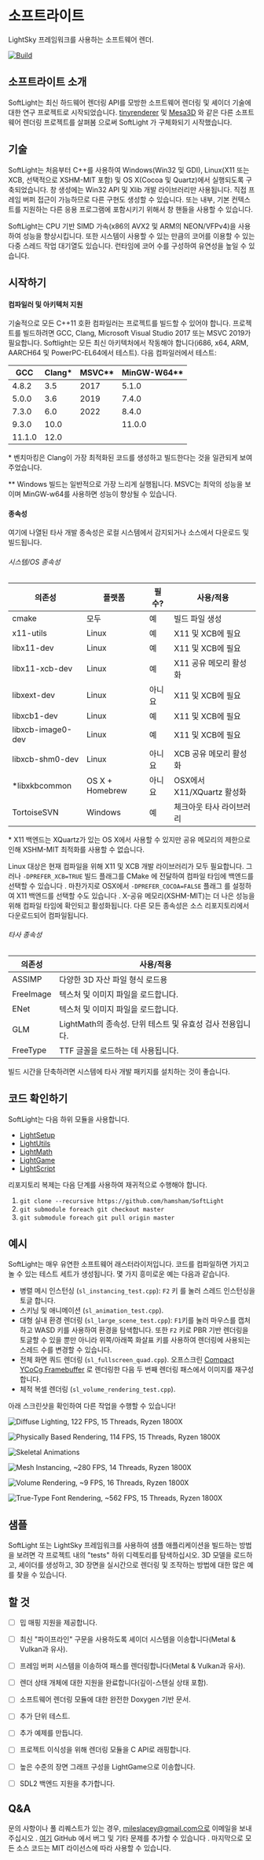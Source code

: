 # 소프트라이트
LightSky 프레임워크를 사용하는 소프트웨어 렌더.

[![Build](https://github.com/hamsham/SoftLight/actions/workflows/cmake.yml/badge.svg)](https://github.com/hamsham/SoftLight/actions/workflows/cmake.yml)



## 소프트라이트 소개
SoftLight는 최신 하드웨어 렌더링 API를 모방한 소프트웨어 렌더링 및 셰이더 기술에 대한 연구 프로젝트로 시작되었습니다.
[tinyrenderer](https://github.com/ssloy/tinyrenderer/wiki) 및
[Mesa3D](https://www.mesa3d.org) 와 같은 다른 소프트웨어 렌더링 프로젝트를 살펴봄 으로써 SoftLight 가 구체화되기 시작했습니다.



## 기술
SoftLight는 처음부터 C++를 사용하여 Windows(Win32 및 GDI), Linux(X11 또는 XCB, 선택적으로 XSHM-MIT 포함) 및 OS X(Cocoa 및 Quartz)에서 실행되도록 구축되었습니다. 창 생성에는 Win32 API 및 Xlib 개발 라이브러리만 사용됩니다. 직접 프레임 버퍼 접근이 가능하므로 다른 구현도 생성할 수 있습니다. 또는 내부, 기본 컨텍스트를 지원하는 다른 응용 프로그램에 포함시키기 위해서 창 핸들을 사용할 수 있습니다.

SoftLight는 CPU 기반 SIMD 가속(x86의 AVX2 및 ARM의 NEON/VFPv4)을 사용하여 성능을 향상시킵니다. 또한 시스템이 사용할 수 있는 만큼의 코어를 이용할 수 있는 다중 스레드 작업 대기열도 있습니다. 런타임에 코어 수를 구성하여 유연성을 높일 수 있습니다.



## 시작하기
#### 컴파일러 및 아키텍처 지원
기술적으로 모든 C++11 호환 컴파일러는 프로젝트를 빌드할 수 있어야 합니다. 프로젝트를 빌드하려면 GCC, Clang, Microsoft Visual Studio 2017 또는 MSVC 2019가 필요합니다. Softlight는 모든 최신 아키텍처에서 작동해야 합니다(i686, x64, ARM, AARCH64 및 PowerPC-EL64에서 테스트). 다음 컴파일러에서 테스트:

| GCC    | Clang* | MSVC** | MinGW-W64** |
| ------ | ------ | ------ | ----------- |
| 4.8.2  | 3.5    | 2017   | 5.1.0       |
| 5.0.0  | 3.6    | 2019   | 7.4.0       |
| 7.3.0  | 6.0    | 2022   | 8.4.0       |
| 9.3.0  | 10.0   |        | 11.0.0      |
| 11.1.0 | 12.0   |        |             |

\* 벤치마킹은 Clang이 가장 최적화된 코드를 생성하고 빌드한다는 것을 일관되게 보여주었습니다.

\** Windows 빌드는 일반적으로 가장 느리게 실행됩니다. MSVC는 최악의 성능을 보이며 MinGW-w64를 사용하면 성능이 향상될 수 있습니다. 


#### 종속성
여기에 나열된 타사 개발 종속성은 로컬 시스템에서 감지되거나 소스에서 다운로드 및 빌드됩니다.

###### 시스템/OS 종속성
| 의존성       | 플랫폼       | 필수? | 사용/적용           |
| ----------------- | --------------- | --------- | ------------------------- |
| cmake             | 모두             | 예       | 빌드 파일 생성      |
| x11-utils         | Linux           | 예       | X11 및 XCB에 필요    |
| libx11-dev        | Linux           | 예       | X11 및 XCB에 필요    |
| libx11-xcb-dev    | Linux           | 예       | X11 공유 메모리 활성화  |
| libxext-dev       | Linux           | 아니요        | X11 및 XCB에 필요    |
| libxcb1-dev       | Linux           | 예       | X11 및 XCB에 필요    |
| libxcb-image0-dev | Linux           | 예       | X11 및 XCB에 필요    |
| libxcb-shm0-dev   | Linux           | 아니요        | XCB 공유 메모리 활성화  |
| *libxkbcommon     | OS X + Homebrew | 아니요        | 	OSX에서 X11/XQuartz 활성화 |
| TortoiseSVN       | Windows         | 예       | 체크아웃 타사 라이브러리   |

\* X11 백엔드는 XQuartz가 있는 OS X에서 사용할 수 있지만 공유 메모리의 제한으로 인해 XSHM-MIT 최적화를 사용할 수 없습니다.

Linux 대상은 현재 컴파일을 위해 X11 및 XCB 개발 라이브러리가 모두 필요합니다. 그러나
`-DPREFER_XCB=TRUE` 빌드 플래그를 CMake 에 전달하여 컴파일 타임에 백엔드를 선택할 수 있습니다 . 마찬가지로 OSX에서  `-DPREFER_COCOA=FALSE` 플래그 를 설정하여 X11 백엔드를 선택할 수도 있습니다 . X-공유 메모리(XSHM-MIT)는 더 나은 성능을 위해 컴파일 타임에 확인되고 활성화됩니다. 다른 모든 종속성은 소스 리포지토리에서 다운로드되어 컴파일됩니다.

###### 타사 종속성
| 의존성 | 사용/적용                                              |
| ---------- | -------------------------------------------------------------- |
| ASSIMP     | 다양한 3D 자산 파일 형식 로드용                      |
| FreeImage  | 텍스처 및 이미지 파일을 로드합니다.                              |
| ENet       | 텍스처 및 이미지 파일을 로드합니다.            |
| GLM        | LightMath의 종속성. 단위 테스트 및 유효성 검사 전용입니다. |
| FreeType   | TTF 글꼴을 로드하는 데 사용됩니다.                                    |

빌드 시간을 단축하려면 시스템에 타사 개발 패키지를 설치하는 것이 좋습니다.



## 코드 확인하기
SoftLight는 다음 하위 모듈을 사용합니다.
- [LightSetup](https://github.com/hamsham/LightSetup)
- [LightUtils](https://github.com/hamsham/LightUtils)
- [LightMath](https://github.com/hamsham/LightMath)
- [LightGame](https://github.com/hamsham/LightGame)
- [LightScript](https://github.com/hamsham/LightScript)

리포지토리 복제는 다음 단계를 사용하여 재귀적으로 수행해야 합니다.
1. `git clone --recursive https://github.com/hamsham/SoftLight`
2. `git submodule foreach git checkout master`
3. `git submodule foreach git pull origin master`



## 예시
SoftLight는 매우 유연한 소프트웨어 래스터라이저입니다. 코드를 컴파일하면 가지고 놀 수 있는 테스트 세트가 생성됩니다. 몇 가지 흥미로운 예는 다음과 같습니다.
 * 병렬 메시 인스턴싱 (`sl_instancing_test.cpp`): `F2` 키 를 눌러 스레드 인스턴싱을 토글 합니다.
 * 스키닝 및 애니메이션 (`sl_animation_test.cpp`).
 * 대형 실내 환경 렌더링 (`sl_large_scene_test.cpp`): `F1`키를 눌러 마우스를 캡처하고 WASD 키를 사용하여 환경을 탐색합니다. 또한
  `F2` 키로 PBR 기반 렌더링을 토글할 수 있을 뿐만 아니라 위쪽/아래쪽 화살표 키를 사용하여 렌더링에 사용되는 스레드 수를 변경할 수 있습니다.
 * 전체 화면 쿼드 렌더링 (`sl_fullscreen_quad.cpp`). 오프스크린 [Compact
 YCoCg Framebuffer](http://jcgt.org/published/0001/01/02/) 로 렌더링한 다음 두 번째 렌더링 패스에서 이미지를 재구성합니다.
 * 체적 복셀 렌더링 (`sl_volume_rendering_test.cpp`).

아래 스크린샷을 확인하여 다른 작업을 수행할 수 있습니다!

![Diffuse Lighting, 122 FPS, 15 Threads, Ryzen 1800X](https://github.com/hamsham/SoftLight/blob/master/examples/softlight_diffuse.png)

![Physically Based Rendering, 114 FPS, 15 Threads, Ryzen 1800X](https://github.com/hamsham/SoftLight/blob/master/examples/softlight_pbr.png)

![Skeletal Animations](https://github.com/hamsham/SoftLight/blob/master/examples/softlight_anims.png)

![Mesh Instancing, ~280 FPS, 14 Threads, Ryzen 1800X](https://github.com/hamsham/SoftLight/blob/master/examples/softlight_instancing.png)

![Volume Rendering, ~9 FPS, 16 Threads, Ryzen 1800X](https://github.com/hamsham/SoftLight/blob/master/examples/softlight_volumes.png)

![True-Type Font Rendering, ~562 FPS, 15 Threads, Ryzen 1800X](https://github.com/hamsham/SoftLight/blob/master/examples/softlight_text.png)



## 샘플
SoftLight 또는 LightSky 프레임워크를 사용하여 샘플 애플리케이션을 빌드하는 방법을 보려면 각 프로젝트 내의 "tests" 하위 디렉토리를 탐색하십시오. 3D 모델을 로드하고, 셰이더를 생성하고, 3D 장면을 실시간으로 렌더링 및 조작하는 방법에 대한 많은 예를 찾을 수 있습니다.



## 할 것
- [ ] 밉 매핑 지원을 제공합니다.
- [ ] 최신 "파이프라인" 구문을 사용하도록 셰이더 시스템을 이송합니다(Metal & Vulkan과 유사).
- [ ] 프레임 버퍼 시스템을 이송하여 패스를 렌더링합니다(Metal & Vulkan과 유사).
- [ ] 렌더 상태 개체에 대한 지원을 완료합니다(깊이-스텐실 상태 포함).
- [ ] 소프트웨어 렌더링 모듈에 대한 완전한 Doxygen 기반 문서.
- [ ] 추가 단위 테스트.
- [ ] 추가 예제를 만듭니다.
- [ ] 프로젝트 이식성을 위해 렌더링 모듈을 C API로 래핑합니다.
- [ ] 높은 수준의 장면 그래프 구성을 LightGame으로 이송합니다.
- [ ] SDL2 백엔드 지원을 추가합니다.



## Q&A
문의 사항이나 풀 리퀘스트가 있는 경우, mileslacey@gmail.com으로 이메일을 보내 주십시오 .
[여기](https://github.com/hamsham/SoftLight/issues) GitHub 에서 버그 및 기타 문제를 추가할 수 있습니다 . 마지막으로 모든 소스 코드는 MIT 라이선스에 따라 사용할 수 있습니다.
